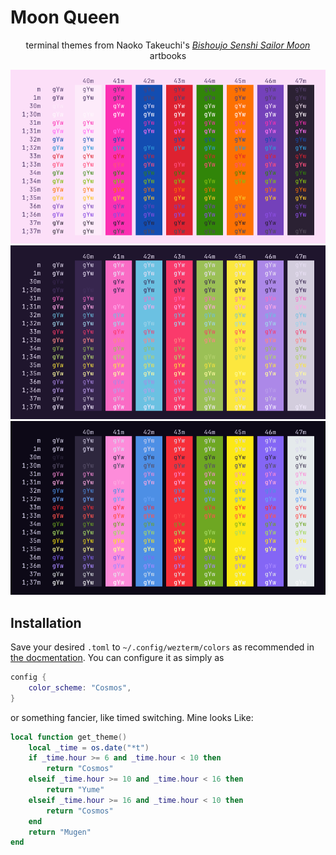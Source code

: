 # Moon Queen

<div align="center">
<p>terminal themes from Naoko Takeuchi's <a href="https://missdream.org/raw-sailor-moon-downloads/manga/art-books/"><em>Bishoujo Senshi Sailor Moon</em></a> artbooks</p>

<img src="assets/yume.png" alt="yume" width="720px">
<img src="assets/cosmos.png" alt="mugen" width="720px">
<img src="assets/mugen.png" alt="yume" width="720px">
</div>

## Installation

Save your desired `.toml` to `~/.config/wezterm/colors` as recommended in [the
docmentation](https://wezfurlong.org/wezterm/config/appearance.html#defining-a-color-scheme-in-a-separate-file).
You can configure it as simply as

```lua
config {
    color_scheme: "Cosmos",
}
```
or something fancier, like timed switching. Mine looks Like:

```lua
local function get_theme()
    local _time = os.date("*t")
    if _time.hour >= 6 and _time.hour < 10 then
        return "Cosmos"
    elseif _time.hour >= 10 and _time.hour < 16 then
        return "Yume"
    elseif _time.hour >= 16 and _time.hour < 10 then
        return "Cosmos"
    end
    return "Mugen"
end
```
